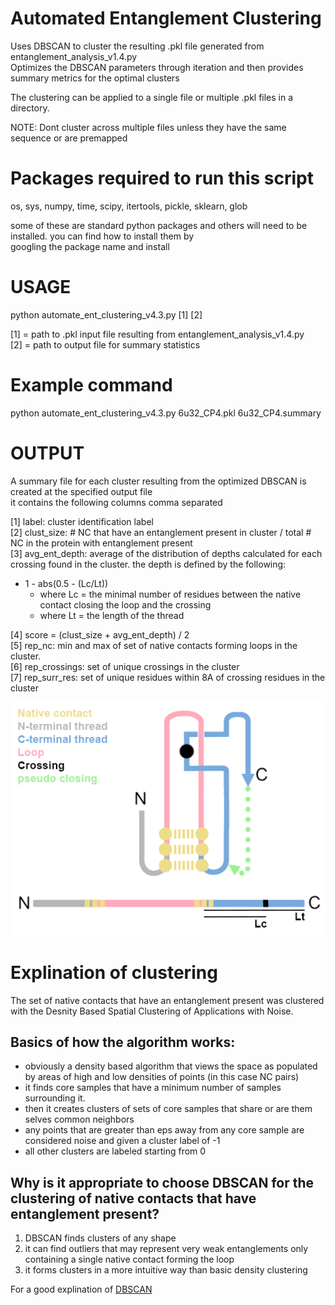 # Automated Entanglement Clustering  

Uses DBSCAN to cluster the resulting .pkl file generated from entanglement_analysis_v1.4.py   
Optimizes the DBSCAN parameters through iteration and then provides summary metrics for the optimal clusters  

The clustering can be applied to a single file or multiple .pkl files in a directory.  

NOTE: Dont cluster across multiple files unless they have the same sequence or are premapped  

# Packages required to run this script  
  
os, sys, numpy, time, scipy, itertools, pickle, sklearn, glob  

some of these are standard python packages and others will need to be installed. you can find how to install them by   
googling the package name and install  

# USAGE  

python automate_ent_clustering_v4.3.py [1] [2]  

[1] = path to .pkl input file resulting from entanglement_analysis_v1.4.py  
[2] = path to output file for summary statistics  

# Example command  

python automate_ent_clustering_v4.3.py 6u32_CP4.pkl 6u32_CP4.summary  

# OUTPUT

A summary file for each cluster resulting from the optimized DBSCAN is created at the specified output file  
it contains the following columns comma separated  

[1] label: cluster identification label  
[2] clust_size: # NC that have an entanglement present in cluster / total # NC in the protein with entanglement present  
[3] avg_ent_depth: average of the distribution of depths calculated for each crossing found in the cluster. the depth is defined by the following:  
- 1 - abs(0.5 - (Lc/Lt))  
    - where Lc = the minimal number of residues between the native contact closing the loop and the crossing  
    - where Lt = the length of the thread  

[4] score = (clust_size + avg_ent_depth) / 2  
[5] rep_nc: min and max of set of native contacts forming loops in the cluster.  
[6] rep_crossings: set of unique crossings in the cluster  
[7] rep_surr_res: set of unique residues within 8A of crossing residues in the cluster  
  
![](depth_explination.png)  

# Explination of clustering  

The set of native contacts that have an entanglement present was clustered with the Desnity Based Spatial Clustering of Applications with Noise.  

## Basics of how the algorithm works:  
- obviously a density based algorithm that views the space as populated by areas of high and low densities of points (in this case NC pairs)  
- it finds core samples that have a minimum  number of samples surrounding it.  
- then it creates clusters of sets of core samples that share or are them selves common neighbors  
- any points that are greater than eps away from any core sample are considered noise and given a cluster label of -1  
- all other clusters are labeled starting from 0  

## Why is it appropriate to choose DBSCAN for the clustering of native contacts that have entanglement present?  
1. DBSCAN finds clusters of any shape   
2. it can find outliers that may represent very weak entanglements only containing a single native contact forming the loop  
3. it forms clusters in a more intuitive way than basic density clustering  

For a good explination of [DBSCAN](https://scikit-learn.org/stable/modules/clustering.html#dbscan)  
